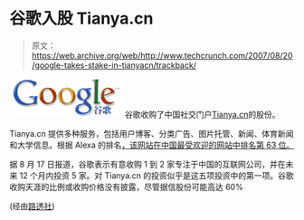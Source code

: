 # 谷歌入股 Tianya.cn

> 原文：<https://web.archive.org/web/http://www.techcrunch.com/2007/08/20/google-takes-stake-in-tianyacn/trackback/>

[![googlecn1.png](img/df89b32b9a42669b58b2c0ed085fee86.png)](https://web.archive.org/web/20100901032334/http://www.google.cn/) 谷歌收购了中国社交门户[Tianya.cn](https://web.archive.org/web/20100901032334/http://www.tianya.cn/)的股份。

Tianya.cn 提供多种服务，包括用户博客、分类广告、图片托管、新闻、体育新闻和大学信息。根据 Alexa 的排名[，该网站在中国最受欢迎的网站中排名第 63 位。](https://web.archive.org/web/20100901032334/http://www.alexa.com/data/details/traffic_details?q=&url=tianya.cn)

据 8 月 17 日报道，谷歌表示有意收购 1 到 2 家专注于中国的互联网公司，并在未来 12 个月内投资 5 家。对 Tianya.cn 的投资似乎是这五项投资中的第一项。谷歌收购天涯的比例或收购价格没有披露，尽管据信股份可能高达 60%

(经由[路透社](https://web.archive.org/web/20100901032334/http://today.reuters.co.uk/news/articlenews.aspx?type=internetNews&storyid=2007-08-20T123053Z_01_SHA231633_RTRIDST_0_OUKIN-UK-GOOGLE-CHINA-TIANYA.XML))